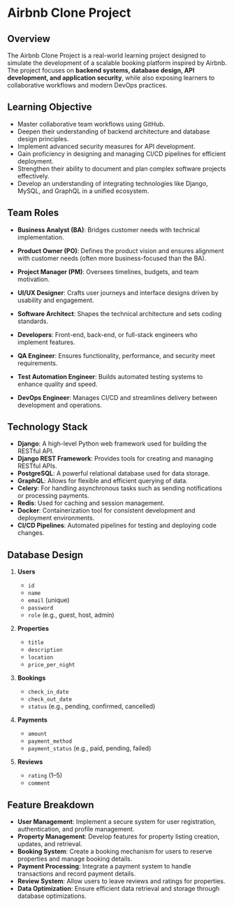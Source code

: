 # Airbnb Clone Project 

## Overview
The Airbnb Clone Project is a real-world learning project designed to simulate the development of a scalable booking platform inspired by Airbnb.  
The project focuses on **backend systems, database design, API development, and application security**, while also exposing learners to collaborative workflows and modern DevOps practices.

## Learning Objective
- Master collaborative team workflows using GitHub.
- Deepen their understanding of backend architecture and database design principles.
- Implement advanced security measures for API development.
- Gain proficiency in designing and managing CI/CD pipelines for efficient deployment.
- Strengthen their ability to document and plan complex software projects effectively.
- Develop an understanding of integrating technologies like Django, MySQL, and GraphQL in a unified ecosystem.

## Team Roles
- **Business Analyst (BA)**: Bridges customer needs with technical implementation.

- **Product Owner (PO)**: Defines the product vision and ensures alignment with customer needs (often more business-focused than the BA).

- **Project Manager (PM)**: Oversees timelines, budgets, and team motivation.

- **UI/UX Designer**: Crafts user journeys and interface designs driven by usability and engagement.

- **Software Architect**: Shapes the technical architecture and sets coding standards.

- **Developers**: Front-end, back-end, or full-stack engineers who implement features.

- **QA Engineer**: Ensures functionality, performance, and security meet requirements.

- **Test Automation Engineer**: Builds automated testing systems to enhance quality and speed.

- **DevOps Engineer**: Manages CI/CD and streamlines delivery between development and operations.

## Technology Stack
- **Django**: A high-level Python web framework used for building the RESTful API.
- **Django REST Framework**: Provides tools for creating and managing RESTful APIs.
- **PostgreSQL**: A powerful relational database used for data storage.
- **GraphQL**: Allows for flexible and efficient querying of data.
- **Celery**: For handling asynchronous tasks such as sending notifications or processing payments.
- **Redis**: Used for caching and session management.
- **Docker**: Containerization tool for consistent development and deployment environments.
- **CI/CD Pipelines**: Automated pipelines for testing and deploying code changes.

## Database Design
1. **Users**
   - `id`
   - `name`
   - `email` (unique)
   - `password`
   - `role` (e.g., guest, host, admin)

2. **Properties**
   - `title`
   - `description`
   - `location`
   - `price_per_night`

3. **Bookings**
   - `check_in_date`
   - `check_out_date`
   - `status` (e.g., pending, confirmed, cancelled)

4. **Payments**
   - `amount`
   - `payment_method`
   - `payment_status` (e.g., paid, pending, failed)

5. **Reviews**
   - `rating` (1–5)
   - `comment`

## Feature Breakdown

- **User Management**: Implement a secure system for user registration, authentication, and profile management.
- **Property Management**: Develop features for property listing creation, updates, and retrieval.
- **Booking System**: Create a booking mechanism for users to reserve properties and manage booking details.
- **Payment Processing**: Integrate a payment system to handle transactions and record payment details.
- **Review System**: Allow users to leave reviews and ratings for properties.
- **Data Optimization**: Ensure efficient data retrieval and storage through database optimizations.